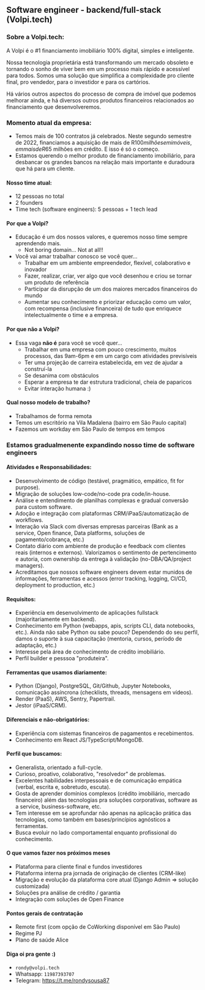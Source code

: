 ## Software engineer - backend/full-stack (Volpi.tech)

### Sobre a Volpi.tech:
A Volpi é o #1 financiamento imobiliário 100% digital, simples e inteligente.

Nossa tecnologia proprietária está transformando um mercado obsoleto e tornando o sonho de viver bem em um processo mais rápido e acessível para todos. Somos uma solução que simplifica a complexidade pro cliente final, pro vendedor, para o investidor e para os cartórios.

Há vários outros aspectos do processo de compra de imóvel que podemos melhorar ainda, e há diversos outros produtos financeiros relacionados ao financiamento que desenvolveremos.

### Momento atual da empresa:
- Temos mais de 100 contratos já celebrados. Neste segundo semestre de 2022, financiamos a aquisição de mais de R$100 milhões em imóveis, em mais de R$65 milhões em crédito. E isso é só o começo.
- Estamos querendo o melhor produto de financiamento imobiliário, para desbancar os grandes bancos na relação mais importante e duradoura que há para um cliente.

#### Nosso time atual:
* 12 pessoas no total
* 2 founders
* Time tech (software engineers): 5 pessoas + 1 tech lead

#### Por que a Volpi?
* Educação é um dos nossos valores, e queremos nosso time sempre aprendendo mais.
  * Not boring domain... Not at all!!
* Você vai amar trabalhar conosco se você quer…
  * Trabalhar em um ambiente empreendedor, flexível, colaborativo e inovador
  * Fazer, realizar, criar, ver algo que você desenhou e criou se tornar um produto de referência
  * Participar da disrupção de um dos maiores mercados financeiros do mundo
  * Aumentar seu conhecimento e priorizar educação como um valor, com recompensa (inclusive financeira) de tudo que enriquece intelectualmente o time e a empresa.

#### Por que não a Volpi?
* Essa vaga **não é** para você se você quer…
  * Trabalhar em uma empresa com pouco crescimento, muitos processos, das 9am-6pm e em um cargo com atividades previsíveis
  * Ter uma projeção de carreira estabelecida, em vez de ajudar a construí-la
  * Se desanima com obstáculos
  * Esperar a empresa te dar estrutura tradicional, cheia de paparicos
  * Evitar interação humana :)

#### Qual nosso modelo de trabalho?
  * Trabalhamos de forma remota
  * Temos um escritório na Vila Madalena (bairro em São Paulo capital)
  * Fazemos um workday em São Paulo de tempos em tempos

### Estamos gradualmenente expandindo nosso time de software engineers
#### Atividades e Responsabilidades:
- Desenvolvimento de código (testável, pragmático, empático, fit for purpose).
- Migração de soluções low-code/no-code pra code/in-house.
- Análise e entendimento de planilhas complexas e gradual conversão para custom software.
- Adoção e integração com plataformas CRM/iPaaS/automatização de workflows.
- Interação via Slack com diversas empresas parceiras (Bank as a service, Open finance, Data platforms, soluções de pagamento/cobrança, etc.)
- Contato diário com ambiente de produção e feedback com clientes reais (internos e externos). Valorizamos o sentimento de pertencimento e autoria, com ownership da entrega à validação (no-DBA/QA/project managers).
- Acreditamos que nossos software engineers devem estar munidos de informações, ferramentas e acessos (error tracking, logging, CI/CD, deployment to production, etc.)

#### Requisitos:
- Experiência em desenvolvimento de aplicações fullstack (majoritariamente em backend).
- Conhecimento em Python (webapps, apis, scripts CLI, data notebooks, etc.). Ainda não sabe Python ou sabe pouco? Dependendo do seu perfil, damos o suporte à sua capacitação (mentoria, cursos, período de adaptação, etc.)
- Interesse pela área de conhecimento de crédito imobiliário.
- Perfil builder e pesssoa "produteira".

#### Ferramentas que usamos diariamente:
- Python (Django), PostgreSQL, Git/Github, Jupyter Notebooks, comunicação assíncrona (checklists, threads, mensagens em vídeos).
- Render (PaaS), AWS, Sentry, Papertrail.
- Jestor (iPaaS/CRM).

#### Diferenciais e não-obrigatórios:
- Experiência com sistemas financeiros de pagamentos e recebimentos.
- Conhecimento em React JS/TypeScript/MongoDB.

#### Perfil que buscamos:
- Generalista, orientado a full-cycle.
- Curioso, proativo, colaborativo, "resolvedor" de problemas.
- Excelentes habilidades interpessoais e de comunicação empática (verbal, escrita e, sobretudo, escuta).
- Gosta de aprender domínios complexos (crédito imobiliário, mercado financeiro) além das tecnologias pra soluções corporativas, software as a service, business-software, etc.
- Tem interesse em se aprofundar não apenas na aplicação prática das tecnologias, como também em bases/princípios agnósticos a ferramentas.
- Busca evoluir no lado comportamental enquanto profissional do conhecimento.

#### O que vamos fazer nos próximos meses
  * Plataforma para cliente final e fundos investidores
  * Plataforma interna pra jornada de originação de clientes (CRM-like)
  * Migração e evolução da plataforma core atual (Django Admin => solução customizada)
  * Soluções pra análise de crédito / garantia
  * Integração com soluções de Open Finance

#### Pontos gerais de contratação
* Remote first (com opção de CoWorking disponível em São Paulo)
* Regime PJ
* Plano de saúde Alice

#### Diga oi pra gente :)
* `rondy@volpi.tech`
* Whatsapp: `11987393707`
* Telegram: https://t.me/rondysousa87
